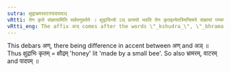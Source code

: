 ```yaml
---
sutra: क्षुद्राभ्रमरवटरपादपादञ्
vRtti: तेन कृते संज्ञायामिति सर्वमनुवर्तते । क्षुद्रादिभ्यो ऽञ् प्रत्ययो भवति तेन कृतइत्येतस्मिन्विषये संज्ञायां गम्यमानायाम् । अणोपवादः ॥
vRtti_eng: The affix अञ् comes after the words \"_kshudra_\", \"_bhramara_\", \"_vatara_\", and \"_padapa_\" in the sense of  \"made by him\", the whole word being a Name.
---
```

This debars अण्, there being difference in accent between अण् and अञ् ॥ Thus क्षुद्राभिः कृतम् = क्षौद्रम् 'honey' lit 'made by a small bee'. So also भ्रामरम्, वाटरम् and पादपम् ॥
